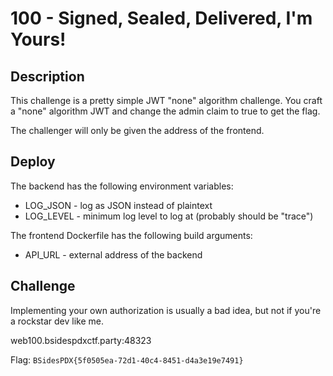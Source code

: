 # 100 - Signed, Sealed, Delivered, I'm Yours!

## Description

This challenge is a pretty simple JWT "none" algorithm challenge. You craft a "none" algorithm JWT and change the admin claim to true to get the flag.

The challenger will only be given the address of the frontend.

## Deploy

The backend has the following environment variables:
* LOG_JSON - log as JSON instead of plaintext
* LOG_LEVEL - minimum log level to log at (probably should be "trace")

The frontend Dockerfile has the following build arguments:
* API_URL - external address of the backend

## Challenge

Implementing your own authorization is usually a bad idea, but not if you're a rockstar dev like me.

web100.bsidespdxctf.party:48323

Flag: `BSidesPDX{5f0505ea-72d1-40c4-8451-d4a3e19e7491}`